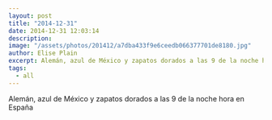 ```yaml
---
layout: post
title: "2014-12-31"
date: 2014-12-31 12:03:14
description: 
image: "/assets/photos/201412/a7dba433f9e6ceedb066377701de8180.jpg"
author: Elise Plain
excerpt: Alemán, azul de México y zapatos dorados a las 9 de la noche hora en España
tags: 
  - all
---
```


Alemán, azul de México y zapatos dorados a las 9 de la noche hora en España
<p></p>
